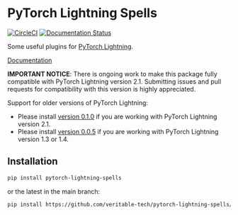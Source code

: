 # PyTorch Lightning Spells

[![CircleCI](https://circleci.com/gh/veritable-tech/pytorch-lightning-spells/tree/master.svg?style=svg)](https://circleci.com/gh/veritable-tech/pytorch-lightning-spells/tree/master) [![Documentation Status](https://readthedocs.org/projects/pytorch-lightning-spells/badge/?version=latest)](https://pytorch-lightning-spells.readthedocs.io/en/latest/?badge=latest)

Some useful plugins for [PyTorch Lightning](https://github.com/PyTorchLightning/pytorch-lightning).

[Documentation](https://pytorch-lightning-spells.readthedocs.io/)

**IMPORTANT NOTICE**: There is ongoing work to make this package fully compatible with PyTorch Lightning version 2.1. Submitting issues and pull requests for compatibility with this version is highly appreciated.

Support for older versions of PyTorch Lightning:

- Please install [version 0.1.0](https://pypi.org/project/pytorch-lightning-spells/0.1.0/) if you are working with PyTorch Lightning version 2.1.
- Please install [version 0.0.5](https://pypi.org/project/pytorch-lightning-spells/0.0.5/) if you are working with PyTorch Lightning version 1.3 or 1.4.

## Installation

```bash
pip install pytorch-lightning-spells
```

or the latest in the main branch:

```bash
pip install https://github.com/veritable-tech/pytorch-lightning-spells/archive/master.zip
```
